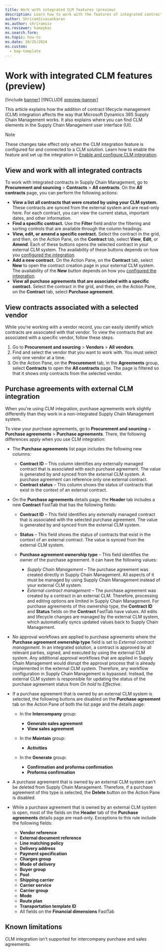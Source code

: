 ```yaml
---
title: Work with integrated CLM features (preview)
description: Learn how to work with the features of integrated contract lifecycle management (CLM).
author: ShriramSivasankaran
ms.author: shriramsiv
ms.reviewer: kamaybac
ms.search.form:
ms.topic: how-to
ms.date: 10/25/2024
ms.custom: 
  - bap-template
---
```


# Work with integrated CLM features (preview)

[!include [banner](../../includes/banner.md)]
[!INCLUDE [preview-banner](~/../shared-content/shared/preview-includes/preview-banner.md)]
<!-- KFM: Preview until 10.0.43 GA -->

This article explains how the addition of contract lifecycle management (CLM) integration affects the way that Microsoft Dynamics 365 Supply Chain Management works. It also explains where you can find CLM elements in the Supply Chain Management user interface (UI).

> [!NOTE]
> These changes take effect only when the CLM integration feature is configured for and connected to a CLM solution. Learn how to enable the feature and set up the integration in [Enable and configure CLM integration](developer/clm-enable.md).

## View and work with all integrated contracts

To work with integrated contracts in Supply Chain Management, go to **Procurement and sourcing** \> **Contracts** \> **All contracts**. On the **All contracts** page, you can perform the following actions:

- **View a list all contracts that were created by using your CLM system.** These contracts are synced from the external system and are read-only here. For each contract, you can view the current status, important dates, and other information.
- **Find a specific contract.** Use the **Filter** field and/or the filtering and sorting controls that are available through the column headings.
- **View, edit, or amend a specific contract.** Select the contract in the grid, and then, on the Action Pane, on the **Contract** tab, select **View**, **Edit**, or **Amend**. Each of these buttons opens the selected contract in your external CLM system. The availability of these buttons depends on how you [configured the integration](developer/clm-enable.md).
- **Add a new contract.** On the Action Pane, on the **Contract** tab, select **New** to open the contract creation page in your external CLM system. The availability of the **New** button depends on how you [configured the integration](developer/clm-enable.md).
- **View all purchase agreements that are associated with a specific contract.** Select the contract in the grid, and then, on the Action Pane, on the **Contract** tab, select **Purchase agreement**.

## View contracts associated with a selected vendor

While you're working with a vendor record, you can easily identify which contracts are associated with that vendor. To view the contracts that are associated with a specific vendor, follow these steps.

1. Go to **Procurement and sourcing** \> **Vendors** \> **All vendors**.
1. Find and select the vendor that you want to work with. You must select only one vendor at a time.
1. On the Action Pane, on the **Procurement** tab, in the **Agreements** group, select **Contracts** to open the **All contracts** page. The page is filtered so that it shows only contracts from the selected vendor.

## Purchase agreements with external CLM integration

When you're using CLM integration, purchase agreements work slightly differently than they work in a non-integrated Supply Chain Management system.

To view your purchase agreements, go to **Procurement and sourcing** \> **Purchase agreements** \> **Purchase agreements**. There, the following differences apply when you use CLM integration:

- The **Purchase agreements** list page includes the following new columns:

    - **Contract ID** – This column identifies any externally managed contract that is associated with each purchase agreement. The value is generated by and synced from the external CLM system. A purchase agreement can reference only one external contract.
    - **Contract status** – This column shows the status of contracts that exist in the context of an external contract. <!-- KFM: I don't see this here. Remove? -->

- On the **Purchase agreements** details page, the **Header** tab includes a new **Contract** FastTab that has the following fields:

    - **Contract ID** – This field identifies any externally managed contract that is associated with the selected purchase agreement. The value is generated by and synced from the external CLM system.
    - **Status** – This field shows the status of contracts that exist in the context of an external contract. The value is synced from the external CLM system.
    - **Purchase agreement ownership type** – This field identifies the owner of the purchase agreement. It can have the following values:

        - *Supply Chain Management* – The purchase agreement was created directly in Supply Chain Management. All aspects of it must be managed by using Supply Chain Management instead of your external CLM system.
        - *External contract management* – The purchase agreement was created by a contract in an external CLM. Therefore, processing and editing options are limited in Supply Chain Management. For purchase agreements of this ownership type, the **Contract ID** and **Status** fields on the **Contract** FastTab have values. All edits and lifecycle changes are managed by the external CLM system, which automatically syncs updated values back to Supply Chain Management.

- No approval workflows are applied to purchase agreements where the **Purchase agreement ownership type** field is set to *External contract management*. In an integrated solution, a contract is approved by all relevant parties, signed, and executed by using the external CLM system. Any additional approval workflows that are applied in Supply Chain Management would disrupt the approval process that is already implemented in the external CLM system. Therefore, any workflow configuration in Supply Chain Management is bypassed. Instead, the external CLM system is responsible for updating the status of the purchase agreement status from *On hold* to *Effective*.
- If a purchase agreement that is owned by an external CLM system is selected, the following buttons are disabled on the **Purchase agreement** tab on the Action Pane of both the list page and the details page:

    - In the **Intercompany** group:

        - **Generate sales agreement**
        - **View sales agreement**

    - In the **Maintain** group:

        - **Activities**

    - In the **Generate** group:

        - **Confirmation and proforma confirmation**
        - **Proforma confirmation**

- A purchase agreement that is owned by an external CLM system can't be deleted from Supply Chain Management. Therefore, if a purchase agreement of this type is selected, the **Delete** button on the Action Pane is disabled.
- While a purchase agreement that is owned by an external CLM system is open, most of the fields on the **Header** tab of the **Purchase agreements** details page are read-only. Exceptions to this rule include the following fields:

    - **Vendor reference**
    - **External document reference**
    - **Line matching policy**
    - **Delivery address**
    - **Payment specification**
    - **Charges group**
    - **Mode of delivery**
    - **Buyer group**
    - **Pool**
    - **Shipping carrier**
    - **Carrier service**
    - **Carrier group**
    - **Mode**
    - **Route plan**
    - **Transportation template ID**
    - All fields on the **Financial dimensions** FastTab

## Known limitations

CLM integration isn't supported for intercompany purchase and sales agreements.
